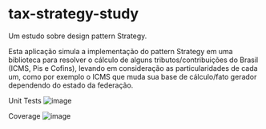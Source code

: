 # tax-strategy-study
Um estudo sobre design pattern Strategy.

Esta aplicação simula a implementação do pattern Strategy em uma biblioteca para resolver o cálculo de alguns tributos/contribuições do Brasil (ICMS, Pis e Cofins), levando em consideração as particularidades de cada um, como por exemplo o ICMS que muda sua base de cálculo/fato gerador dependendo do estado da federação.


Unit Tests
![image](https://user-images.githubusercontent.com/6699750/210158097-b477d215-c13d-47ff-b69b-ecba9d32b1cb.png)

Coverage
![image](https://user-images.githubusercontent.com/6699750/210158091-e04d10c7-0223-4840-ace8-f3a28e7f06ed.png)
